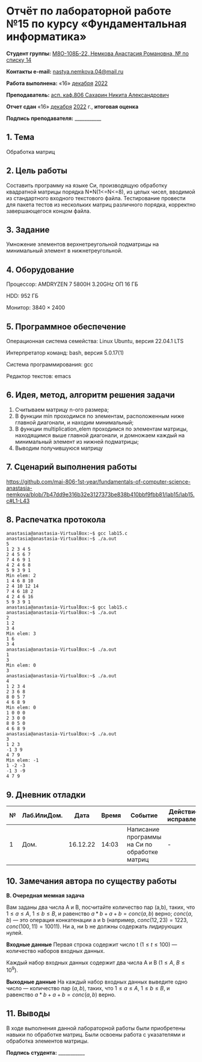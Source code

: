 # Отчёт по лабораторной работе №15 по курсу «Фундаментальная информатика»

<b>Студент группы:</b> <ins>М8О-108Б-22, Немкова Анастасия Романовна, № по списку 14</ins>

<b>Контакты e-mail:</b> <ins>nastya.nemkova.04@mail.ru<ins>

<b>Работа выполнена:</b> «16» <ins>декабря</ins> <ins>2022</ins>

<b>Преподаватель:</b> <ins>асп. каф.806 Сахарин Никита Александрович</ins>

<b>Отчет сдан</b> «16» <ins>декабря</ins> <ins>2022</ins> г., <b>итоговая оценка</b> <ins>

<b>Подпись преподавателя:</b> ___________

## 1. Тема

Обработка матриц

## 2. Цель работы

Составить программу на языке Си, производящую обработку квадратной матрицы порядка N*N(1<=N<=8), из целых чисел, вводимой из стандартного входного текстового файла. Тестирование провести для пакета тестов из нескольких матриц различного порядка, корректно завершающегося концом файла.

## 3. Задание

Умножение элементов верхнетреугольной подматрицы на минимальный элемент в нижнетреугольной.

## 4. Оборудование

Процессор: AMDRYZEN 7 5800H 3.20GHz ОП 16 ГБ

НDD: 952 ГБ

Монитор: 3840 × 2400

## 5. Программное обеспечение

Операционная система семейства: Linux Ubuntu, версия 22.04.1 LTS

Интерпретатор команд: bash, версия 5.0.17(1)

Система программирования: gcc

Редактор текстов: emacs


## 6. Идея, метод, алгоритм решения задачи

1. Считываем матрицу n-ого размера;
2. В функции min проходимся по элементам, расположенным ниже главной диагонали, и находим минимальный;
3. В функции multiplication_elem проходимся по элементам матрицы, находящимся выше главной диагонали, и домножаем каждый на минимальный элемент из нижней подматрицы;
4. Выводим получившуюся матрицу

## 7. Сценарий выполнения работы

https://github.com/mai-806-1st-year/fundamentals-of-computer-science-anastasia-nemkova/blob/7b47dd9e316b32e3127373be838b410bbf9fbb81/lab15/lab15.c#L1-L43

## 8. Распечатка протокола

```
anastasia@anastasia-VirtualBox:~$ gcc lab15.c
anastasia@anastasia-VirtualBox:~$ ./a.out
5
1 2 3 4 5
2 4 5 6 7
7 4 6 9 1
4 2 4 6 8
5 9 3 9 1
Min elem: 2
1 4 6 8 10 
2 4 10 12 14 
7 4 6 18 2 
4 2 4 6 16 
5 9 3 9 1 
anastasia@anastasia-VirtualBox:~$ gcc lab15.c
anastasia@anastasia-VirtualBox:~$ ./a.out
2
1 2
3 4
Min elem: 3
1 6 
3 4 
anastasia@anastasia-VirtualBox:~$ ./a.out
1
3
Min elem: 0
3 
anastasia@anastasia-VirtualBox:~$ ./a.out
4
1 2 3 4
2 3 6 8
8 0 5 7
4 6 8 9
Min elem: 0
1 0 0 0 
2 3 0 0 
8 0 5 0 
4 6 8 9 
anastasia@anastasia-VirtualBox:~$ ./a.out
3
1 2 3
-1 3 9
4 7 9
Min elem: -1
1 -2 -3 
-1 3 -9 
4 7 9 

```

## 9. Дневник отладки

| № | Лаб.ИлиДом. | Дата | Время | Событие | Действие по исправлению | Примечание |
| --- | --- | --- | --- | --- | --- | --- |
| 1 | Дом. | 16.12.22 | 14:03 | Написание программы на Си по обработке матриц | - | - |

## 10. Замечания автора по существу работы
**B. Очередная мемная задача**

Вам заданы два числа A и B, посчитайте количество пар (a,b), таких, что $1 ≤ a ≤ A,$ $1 ≤ b ≤ B$, и равенство $a * b + a + b = conc(a, b)$ верно; $conc(a,b)$ — это операция конкатенации a и b (например, $conc(12, 23) = 1223,$ $conc(100, 11) = 10011$). Ни a, ни b не должны содержать лидирующих нулей.

**Входные данные**
Первая строка содержит число t $(1 ≤ t ≤ 100)$ — количество наборов входных данных.

Каждый набор входных данных содержит два числа A и B $(1 ≤ A,$ $B ≤ 10^{9}$).

**Выходные данные**
На каждый набор входных данных выведите одно число — количество пар $(a,b)$, таких, что $1 ≤ a ≤ A,$ $1 ≤ b ≤ B,$ и равенство $a * b + a + b = conc(a,b)$ верно.

## 11. Выводы

В ходе выполнения данной лабораторной работы были приобретены навыки по обработке матриц. Были освоены работа с указателями и обработка элементов матрицы. 

<b>Подпись студента:</b> ___________

